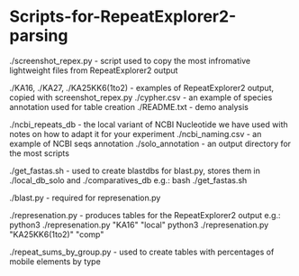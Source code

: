 # Scripts-for-RepeatExplorer2-parsing
./screenshot_repex.py - script used to copy the most infromative lightweight files from RepeatExplorer2 output

./KA16, ./KA27, ./KA25KK6(1to2) - examples of RepeatExplorer2 output, copied with screenshot_repex.py
./cypher.csv - an example of species annotation used for table creation
./README.txt - demo analysis

./ncbi_repeats_db - the local variant of NCBI Nucleotide we have used with notes on how to adapt it for your experiment
./ncbi_naming.csv - an example of NCBI seqs annotation
./solo_annotation - an output directory for the most scripts

./get_fastas.sh - used to create blastdbs for blast.py, stores them in ./local_db_solo and ./comparatives_db
e.g.:
bash ./get_fastas.sh

./blast.py - required for represenation.py

./represenation.py - produces tables for the RepeatExplorer2 output
e.g.: 
python3 ./represenation.py "KA16" "local"
python3 ./represenation.py "KA25KK6(1to2)" "comp"

./repeat_sums_by_group.py - used to create tables with percentages of mobile elements by type
